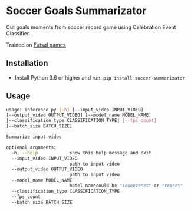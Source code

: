 # Soccer Goals Summarizator


Cut goals moments from soccer record game using Celebration Event Classifier.

Trained on [Futsal games](https://www.youtube.com/channel/UCRheEKZEJtF8jfxkQPxZZbw)

## Installation
 - Install Python 3.6 or higher and run: `pip install soccer-summarizator`
 
## Usage

```bash
usage: inference.py [-h] [--input_video INPUT_VIDEO]
[--output_video OUTPUT_VIDEO] [--model_name MODEL_NAME]
[--classification_type CLASSIFICATION_TYPE] [--fps_count]
[--batch_size BATCH_SIZE]

Summarize input video

optional arguments:
  -h, --help            show this help message and exit
  --input_video INPUT_VIDEO
                        path to input video
  --output_video OUTPUT_VIDEO
                        path to input video
  --model_name MODEL_NAME
                        model namecould be "squeezenet" or "resnet"
  --classification_type CLASSIFICATION_TYPE
  --fps_count
  --batch_size BATCH_SIZE